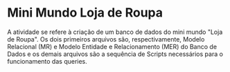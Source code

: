 # Mini Mundo Loja de Roupa

A atividade se refere à criação de um banco de dados do mini mundo "Loja de Roupa". Os dois primeiros arquivos são, respectivamente, Modelo Relacional (MR) e Modelo Entidade e Relacionamento (MER) do Banco de Dados e os demais arquivos são a sequência de Scripts necessários para o funcionamento das queries.
